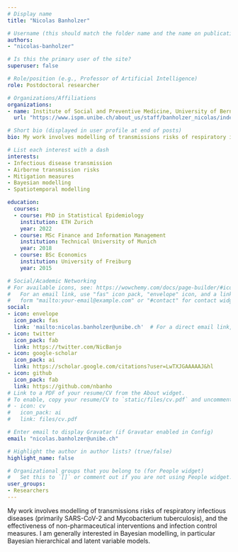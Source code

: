 ```yaml
---
# Display name
title: "Nicolas Banholzer"

# Username (this should match the folder name and the name on publications)
authors:
- "nicolas-banholzer"

# Is this the primary user of the site?
superuser: false

# Role/position (e.g., Professor of Artificial Intelligence)
role: Postdoctoral researcher

# Organizations/Affiliations
organizations:
- name: Institute of Social and Preventive Medicine, University of Bern
  url: "https://www.ispm.unibe.ch/about_us/staff/banholzer_nicolas/index_eng.html"

# Short bio (displayed in user profile at end of posts)
bio: My work involves modelling of transmissions risks of respiratory infectious diseases.

# List each interest with a dash
interests:
- Infectious disease transmission
- Airborne transmission risks
- Mitigation measures
- Bayesian modelling
- Spatiotemporal modelling

education:
  courses:
  - course: PhD in Statistical Epidemiology
    institution: ETH Zurich
    year: 2022
  - course: MSc Finance and Information Management
    institution: Technical University of Munich
    year: 2018
  - course: BSc Economics
    institution: University of Freiburg
    year: 2015

# Social/Academic Networking
# For available icons, see: https://wowchemy.com/docs/page-builder/#icons
#   For an email link, use "fas" icon pack, "envelope" icon, and a link in the
#   form "mailto:your-email@example.com" or "#contact" for contact widget.
social:
- icon: envelope
  icon_pack: fas
  link: 'mailto:nicolas.banholzer@unibe.ch'  # For a direct email link, use "mailto:test@example.org".
- icon: twitter
  icon_pack: fab
  link: https://twitter.com/NicBanjo
- icon: google-scholar
  icon_pack: ai
  link: https://scholar.google.com/citations?user=LwTXJGAAAAAJ&hl
- icon: github
  icon_pack: fab
  link: https://github.com/nbanho
# Link to a PDF of your resume/CV from the About widget.
# To enable, copy your resume/CV to `static/files/cv.pdf` and uncomment the lines below.
# - icon: cv
#   icon_pack: ai
#   link: files/cv.pdf

# Enter email to display Gravatar (if Gravatar enabled in Config)
email: "nicolas.banholzer@unibe.ch"

# Highlight the author in author lists? (true/false)
highlight_name: false

# Organizational groups that you belong to (for People widget)
#   Set this to `[]` or comment out if you are not using People widget.
user_groups:
- Researchers
---
```


My work involves modelling of transmissions risks of respiratory infectious diseases (primarily SARS-CoV-2 and Mycobacterium tuberculosis), and the effectiveness of non-pharmaceutical interventions and infection control measures. I am generally interested in Bayesian modelling, in particular Bayesian hierarchical and latent variable models.
